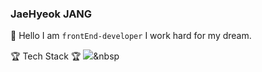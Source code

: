 ### JaeHyeok JANG 
👋 Hello I am ``` frontEnd-developer ``` I work hard for my dream. 

:trophy: Tech Stack :trophy:
<img src="https://img.shields.io/badge?style=flat-square&logo=JavaScript&logoColor=#F7DF1E"/></a>&nbsp 
<!--
**jangjaeH/jangjaeH** is a ✨ _special_ ✨ repository because its `README.md` (this file) appears on your GitHub profile.

Here are some ideas to get you started:

- 🔭 I’m currently working on ...
- 🌱 I’m currently learning ...
- 👯 I’m looking to collaborate on ...
- 🤔 I’m looking for help with ...
- 💬 Ask me about ...
- 📫 How to reach me: ...
- 😄 Pronouns: ...
- ⚡ Fun fact: ...
-->
